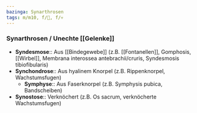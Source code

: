 ```yaml
---
bazinga: Synarthrosen
tags: m/m10, f/🦴, f/💀
---
```

### Synarthrosen / Unechte [[Gelenke]]
- **Syndesmose**:: Aus [[Bindegewebe]] (z.B. [[Fontanellen]], Gomphosis, [[Wirbel]], Membrana interossea antebrachii/cruris, Syndesmosis tibiofibularis)
- **Synchondrose**:: Aus hyalinem Knorpel (z.B. Rippenknorpel, Wachstumsfugen)
	- **Symphyse**:: Aus Faserknorpel (z.B. Symphysis pubica, Bandscheiben)
- **Synostose**:: Verknöchert (z.B. Os sacrum, verknöcherte Wachstumsfugen)